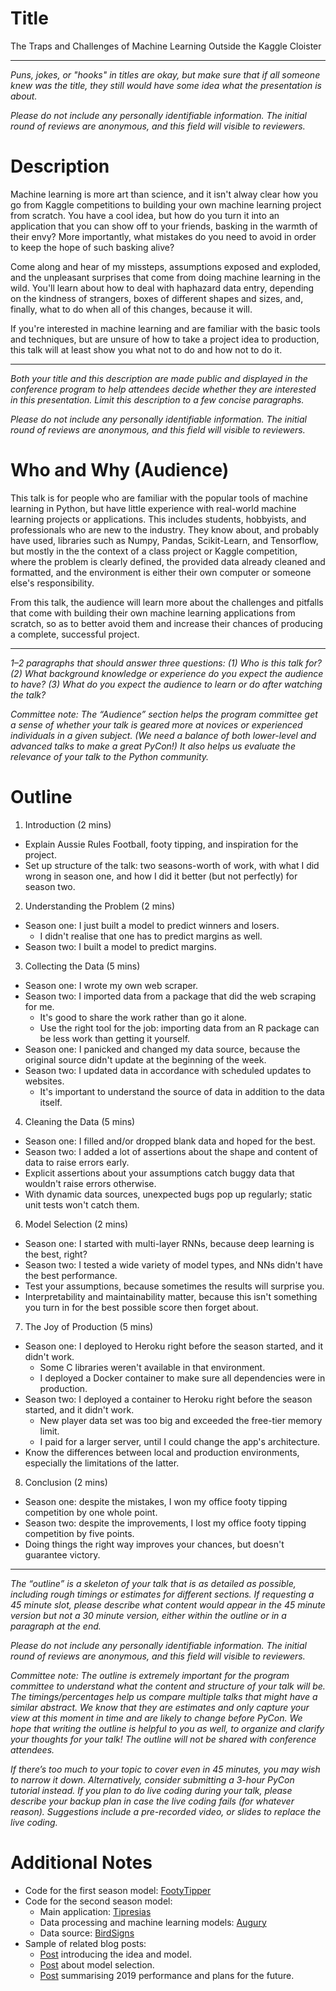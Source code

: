 # **Title**

The Traps and Challenges of Machine Learning Outside the Kaggle Cloister

---

_Puns, jokes, or "hooks" in titles are okay, but make sure that if all someone knew was the title, they still would have some idea what the presentation is about._

_Please do not include any personally identifiable information. The initial round of reviews are anonymous, and this field will visible to reviewers._

# **Description**

Machine learning is more art than science, and it isn't alway clear how you go from Kaggle competitions to building your own machine learning project from scratch. You have a cool idea, but how do you turn it into an application that you can show off to your friends, basking in the warmth of their envy? More importantly, what mistakes do you need to avoid in order to keep the hope of such basking alive?

Come along and hear of my missteps, assumptions exposed and exploded, and the unpleasant surprises that come from doing machine learning in the wild. You'll learn about how to deal with haphazard data entry, depending on the kindness of strangers, boxes of different shapes and sizes, and, finally, what to do when all of this changes, because it will.

If you're interested in machine learning and are familiar with the basic tools and techniques, but are unsure of how to take a project idea to production, this talk will at least show you what not to do and how not to do it.

---

_Both your title and this description are made public and displayed in the conference program to help attendees decide whether they are interested in this presentation. Limit this description to a few concise paragraphs._

_Please do not include any personally identifiable information. The initial round of reviews are anonymous, and this field will visible to reviewers._

# **Who and Why (Audience)**

This talk is for people who are familiar with the popular tools of machine learning in Python, but have little experience with real-world machine learning projects or applications. This includes students, hobbyists, and professionals who are new to the industry. They know about, and probably have used, libraries such as Numpy, Pandas, Scikit-Learn, and Tensorflow, but mostly in the the context of a class project or Kaggle competition, where the problem is clearly defined, the provided data already cleaned and formatted, and the environment is either their own computer or someone else's responsibility.

From this talk, the audience will learn more about the challenges and pitfalls that come with building their own machine learning applications from scratch, so as to better avoid them and increase their chances of producing a complete, successful project.

---

_1–2 paragraphs that should answer three questions: (1) Who is this talk for? (2) What background knowledge or experience do you expect the audience to have? (3) What do you expect the audience to learn or do after watching the talk?_

_Committee note: The “Audience” section helps the program committee get a sense of whether your talk is geared more at novices or experienced individuals in a given subject. (We need a balance of both lower-level and advanced talks to make a great PyCon!) It also helps us evaluate the relevance of your talk to the Python community._

# **Outline**

1. Introduction (2 mins)
  * Explain Aussie Rules Football, footy tipping, and inspiration for the project.
  * Set up structure of the talk: two seasons-worth of work, with what I did wrong in season one, and how I did it better (but not perfectly) for season two.
2. Understanding the Problem (2 mins)
  * Season one: I just built a model to predict winners and losers.
    * I didn't realise that one has to predict margins as well.
  * Season two: I built a model to predict margins.
3. Collecting the Data (5 mins)
  * Season one: I wrote my own web scraper.
  * Season two: I imported data from a package that did the web scraping for me.
    * It's good to share the work rather than go it alone.
    * Use the right tool for the job: importing data from an R package can be less work than getting it yourself.
  * Season one: I panicked and changed my data source, because the original source didn't update at the beginning of the week.
  * Season two: I updated data in accordance with scheduled updates to websites.
    * It's important to understand the source of data in addition to the data itself.
4. Cleaning the Data (5 mins)
  * Season one: I filled and/or dropped blank data and hoped for the best.
  * Season two: I added a lot of assertions about the shape and content of data to raise errors early.
  * Explicit assertions about your assumptions catch buggy data that wouldn't raise errors otherwise.
  * With dynamic data sources, unexpected bugs pop up regularly; static unit tests won't catch them.
6. Model Selection (2 mins)
  * Season one: I started with multi-layer RNNs, because deep learning is the best, right?
  * Season two: I tested a wide variety of model types, and NNs didn't have the best performance.
  * Test your assumptions, because sometimes the results will surprise you.
  * Interpretability and maintainability matter, because this isn't something you turn in for the best possible score then forget about.
7. The Joy of Production (5 mins)
  * Season one: I deployed to Heroku right before the season started, and it didn't work.
    * Some C libraries weren't available in that environment.
    * I deployed a Docker container to make sure all dependencies were in production.
  * Season two: I deployed a container to Heroku right before the season started, and it didn't work.
    * New player data set was too big and exceeded the free-tier memory limit.
    * I paid for a larger server, until I could change the app's architecture.
  * Know the differences between local and production environments, especially the limitations of the latter.
8. Conclusion (2 mins)
  * Season one: despite the mistakes, I won my office footy tipping competition by one whole point.
  * Season two: despite the improvements, I lost my office footy tipping competition by five points.
  * Doing things the right way improves your chances, but doesn't guarantee victory.

---

_The “outline” is a skeleton of your talk that is as detailed as possible, including rough timings or estimates for different sections. If requesting a 45 minute slot, please describe what content would appear in the 45 minute version but not a 30 minute version, either within the outline or in a paragraph at the end._

_Please do not include any personally identifiable information. The initial round of reviews are anonymous, and this field will visible to reviewers._

_Committee note: The outline is extremely important for the program committee to understand what the content and structure of your talk will be. The timings/percentages help us compare multiple talks that might have a similar abstract. We know that they are estimates and only capture your view at this moment in time and are likely to change before PyCon. We hope that writing the outline is helpful to you as well, to organize and clarify your thoughts for your talk! The outline will not be shared with conference attendees._

_If there’s too much to your topic to cover even in 45 minutes, you may wish to narrow it down. Alternatively, consider submitting a 3-hour PyCon tutorial instead. If you plan to do live coding during your talk, please describe your backup plan in case the live coding fails (for whatever reason). Suggestions include a pre-recorded video, or slides to replace the live coding._

# **Additional Notes**

* Code for the first season model: [FootyTipper](https://github.com/cfranklin11/footy-tipper)
* Code for the second season model:
  * Main application: [Tipresias](https://github.com/tipresias/tipresias)
  * Data processing and machine learning models: [Augury](https://github.com/tipresias/augury)
  * Data source: [BirdSigns](https://github.com/tipresias/bird-signs)
* Sample of related blog posts:
  * [Post](https://medium.com/@craigjfranklin/toward-a-better-footy-tipping-model-mistakes-were-made-ee5a6738741f) introducing the idea and model.
  * [Post](https://medium.com/@craigjfranklin/footy-tipping-with-machine-learning-models-assemble-5f884a7e8538) about model selection.
  * [Post](https://dev.to/englishcraig/footy-tipping-with-machine-learning-2019-season-review-55mc) summarising 2019 performance and plans for the future.
